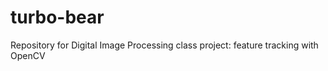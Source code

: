 turbo-bear
==========

Repository for Digital Image Processing class project: feature tracking with OpenCV
